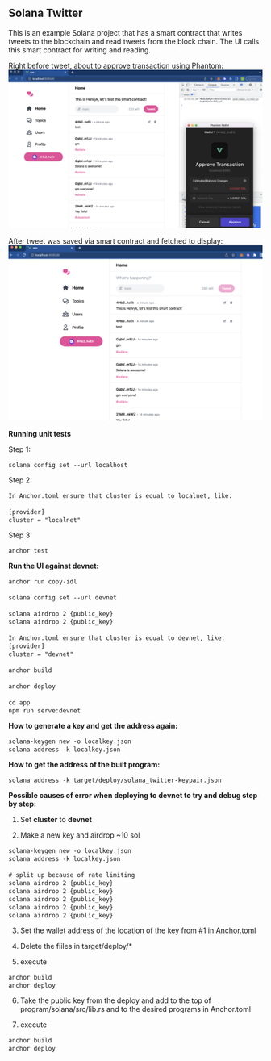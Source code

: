## Solana Twitter

This is an example Solana project that has a smart contract that writes tweets to the blockchain and read tweets from the block chain. The UI calls this smart contract for writing and reading. 

Right before tweet, about to approve transaction using Phantom:
![This is an image](https://github.com/henryksarat/solana-twitter/blob/main/assets/solana_twitter_one.png)

After tweet was saved via smart contract and fetched to display:
![This is an image](https://github.com/henryksarat/solana-twitter/blob/main/assets/solana_twitter_two.png)


**Running unit tests**

Step 1:

```
solana config set --url localhost
```

Step 2:
```
In Anchor.toml ensure that cluster is equal to localnet, like:

[provider]
cluster = "localnet"
```

Step 3:
```
anchor test
```

**Run the UI against devnet:**
```
anchor run copy-idl

solana config set --url devnet

solana airdrop 2 {public_key}
solana airdrop 2 {public_key}

In Anchor.toml ensure that cluster is equal to devnet, like:
[provider]
cluster = "devnet"

anchor build

anchor deploy

cd app
npm run serve:devnet
```

**How to generate a key and get the address again:**
```
solana-keygen new -o localkey.json
solana address -k localkey.json
```


**How to get the address of the built program:**
```
solana address -k target/deploy/solana_twitter-keypair.json
```


**Possible causes of error when deploying to devnet to try and debug step by step:**

1. Set **cluster** to **devnet**

2. Make a new key and airdrop ~10 sol

```
solana-keygen new -o localkey.json
solana address -k localkey.json

# split up because of rate limiting
solana airdrop 2 {public_key}
solana airdrop 2 {public_key}
solana airdrop 2 {public_key}
solana airdrop 2 {public_key}
solana airdrop 2 {public_key}
```

3. Set the wallet address of the location of the key from #1 in Anchor.toml

4. Delete the fiiles in target/deploy/*

5. execute

```
anchor build
anchor deploy
```

6. Take the public key from the deploy and add to the top of program/solana/src/lib.rs and to the desired programs in Anchor.toml

7. execute 

```
anchor build
anchor deploy
```
